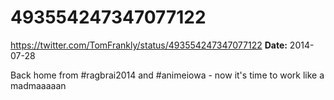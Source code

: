 # 493554247347077122
https://twitter.com/TomFrankly/status/493554247347077122
**Date:** 2014-07-28

Back home from #ragbrai2014 and #animeiowa - now it's time to work like a madmaaaaan
